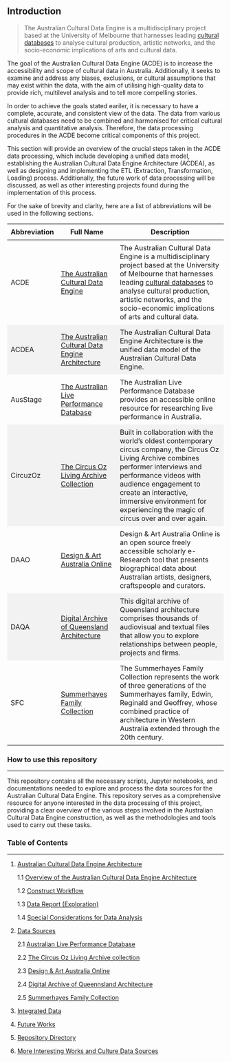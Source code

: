 ## Introduction
> The Australian Cultural Data Engine is a multidisciplinary project based at the University of Melbourne that harnesses leading [cultural databases](https://www.acd-engine.org/partners) to analyse cultural production, artistic networks, and the socio-economic implications of arts and cultural data. 

The goal of the Australian Cultural Data Engine (ACDE) is to increase the accessibility and scope of cultural data in Australia. Additionally, it seeks to examine and address any biases, exclusions, or cultural assumptions that may exist within the data, with the aim of utilising high-quality data to provide rich, multilevel analysis and to tell more compelling stories.

In order to achieve the goals stated eariler, it is necessary to have a complete, accurate, and consistent view of the data. The data from various cultural databases need to be combined and harmonised for critical cultural analysis and quantitative analysis. Therefore, the data processing procedures in the ACDE become critical components of this project. 

This section will provide an overview of the crucial steps taken in the ACDE data processing, which include developing a unified data model, establishing the Australian Cultural Data Engine Architecture (ACDEA), as well as designing and implementing the ETL (Extraction, Transformation, Loading) process. Additionally, the future work of data processing will be discussed, as well as other interesting projects found during the implementation of this process.

For the sake of brevity and clarity, here are a list of abbreviations will be used in the following sections.

<style>
  /* CSS for zebra-striped table */
  table {
    border-collapse: collapse;
    width: 100%;
  }

  th, td {
    padding: 8px;
  }

  /* Zebra striping */
  tr:nth-child(even) {
    background-color: #f2f2f2;
  }
</style>

| Abbreviation | Full Name                                                                                                                                                            | Description                                                                                                                                                                                                                                                                                                |
| ------------ | -------------------------------------------------------------------------------------------------------------------------------------------------------------------- | ---------------------------------------------------------------------------------------------------------------------------------------------------------------------------------------------------------------------------------------------------------------------------------------------------------- |
| ACDE         | [The Australian Cultural Data Engine](https://www.acd-engine.org/)                                                                                                   | The Australian Cultural Data Engine is a multidisciplinary project based at the University of Melbourne that harnesses leading [cultural databases](https://www.acd-engine.org/partners) to analyse cultural production, artistic networks, and the socio-economic implications of arts and cultural data. |
| ACDEA        | [The Australian Cultural Data Engine Architecture](https://acd-engine.github.io/jupyterbook/ivy_2_architecture.html)                                                                                                                     | The Australian Cultural Data Engine Architecture is the unified data model of the Australian Cultural Data Engine.                                                                                                                                                                                       |
| AusStage     | [The Australian Live Performance Database](https://www.ausstage.edu.au/pages/browse/)                                                                                | The Australian Live Performance Database provides an accessible online resource for researching live performance in Australia.                                                                                                                                                                             |
| CircuzOz     | [The Circus Oz Living Archive Collection](https://circusozlivingarchive.com/)                                                                                        | Built in collaboration with the world’s oldest contemporary circus company, the Circus Oz Living Archive combines performer interviews and performance videos with audience engagement to create an interactive, immersive environment for experiencing the magic of circus over and over again.           |
| DAAO         | [Design & Art Australia Online](https://www.daao.org.au/)                                                                                                            | Design & Art Australia Online is an open source freely accessible scholarly e-Research tool that presents biographical data about Australian artists, designers, craftspeople and curators.                                                                                                                |
| DAQA         | [Digital Archive of Queensland Architecture](https://qldarch.net/)                                                                                                   | This digital archive of Queensland architecture comprises thousands of audiovisual and textual files that allow you to explore relationships between people, projects and firms.                                                                                                                           |
| SFC          | [Summerhayes Family Collection](https://catalogue.curtin.edu.au/discovery/collectionDiscovery?vid=61CUR_INST:CUR_SPECIAL_COLLECTIONS&collectionId=81190473680001951) | The Summerhayes Family Collection represents the work of three generations of the Summerhayes family, Edwin, Reginald and Geoffrey, whose combined practice of architecture in Western Australia extended through the 20th century.

### How to use this repository
---
This repository contains all the necessary scripts, Jupyter notebooks, and documentations needed to explore and process the data sources for the Australian Cultural Data Engine. This repository serves as a comprehensive resource for anyone interested in the data processing of this project, providing a clear overview of the various steps involved in the Australian Cultural Data Engine construction, as well as the methodologies and tools used to carry out these tasks. 

### Table of Contents
---

1. [Australian Cultural Data Engine Architecture](https://acd-engine.github.io/jupyterbook/ivy_2_architecture.html)
   
   1.1 [Overview of the Australian Cultural Data Engine Architecture](https://acd-engine.github.io/jupyterbook/ivy_2_architecture.html#overview-of-the-australian-cultural-data-engine-architecture)
   
   1.2 [Construct Workflow](https://acd-engine.github.io/jupyterbook/ivy_2_architecture.html#construction-workflow)
   
   1.3 [Data Report (Exploration)](https://acd-engine.github.io/jupyterbook/ivy_2_architecture.html#data-report)
   
   1.4 [Special Considerations for Data Analysis](https://acd-engine.github.io/jupyterbook/ivy_2_architecture.html#special-considerations-for-data-analysis)

2. [Data Sources](https://acd-engine.github.io/jupyterbook/ivy_3_0_data_sources.html)

    2.1 [Australian Live Performance Database](https://acd-engine.github.io/jupyterbook/ivy_3_1_ausstage.html)
   
    2.2 [The Circus Oz Living Archive collection](https://acd-engine.github.io/jupyterbook/ivy_3_3_circusoz.html)
   
    2.3 [Design & Art Australia Online](https://acd-engine.github.io/jupyterbook/ivy_3_4_daao.html)
   
    2.4 [Digital Archive of Queennsland Architecture](https://acd-engine.github.io/jupyterbook/ivy_3_5_daqa.html)
   
    2.5 [Summerhayes Family Collection](https://acd-engine.github.io/jupyterbook/ivy_3_6_summerhayes.html)

3. [Integrated Data](https://acd-engine.github.io/jupyterbook/ivy_4_integrated_data.html)

4. [Future Works](https://acd-engine.github.io/jupyterbook/ivy_5_future_works.html)

5. [Repository Directory](https://acd-engine.github.io/jupyterbook/ivy_6_repository_directory_structure.html)

6. [More Interesting Works and Culture Data Sources](https://acd-engine.github.io/jupyterbook/ivy_7_more_interesting_works.html)